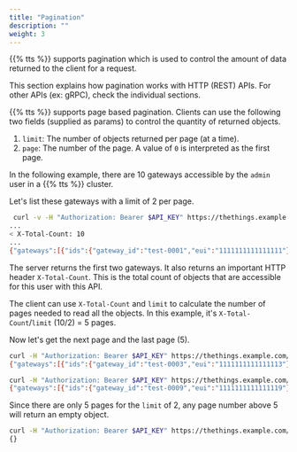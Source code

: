 ```yaml
---
title: "Pagination"
description: ""
weight: 3
---
```


{{% tts %}} supports pagination which is used to control the amount of data returned to the client for a request.

<!--more-->

This section explains how pagination works with HTTP (REST) APIs. For other APIs (ex: gRPC), check the individual sections.

{{% tts %}} supports page based pagination. Clients can use the following two fields (supplied as params) to control the quantity of returned objects.

1. `limit`: The number of objects returned per page (at a time).
2. `page`: The number of the page. A value of `0` is interpreted as the first page.

In the following example, there are 10 gateways accessible by the `admin` user in a {{% tts %}} cluster.

Let's list these gateways with a limit of 2 per page.

```bash
 curl -v -H "Authorization: Bearer $API_KEY" https://thethings.example.com/api/v3/users/admin/gateways\?limit\=2\&page\=1
...
< X-Total-Count: 10
...
{"gateways":[{"ids":{"gateway_id":"test-0001","eui":"1111111111111111"},"created_at":"2023-11-24T10:59:39.318638Z","updated_at":"2023-11-24T10:59:39.318639Z"},{"ids":{"gateway_id":"test-0002","eui":"1111111111111112"},"created_at":"2023-11-24T10:59:46.117823Z","updated_at":"2023-11-24T10:59:46.117824Z"}]}
```

The server returns the first two gateways. It also returns an important HTTP header `X-Total-Count`. This is the total count of objects that are accessible for this user with this API.

The client can use `X-Total-Count` and `limit` to calculate the number of pages needed to read all the objects. In this example, it's `X-Total-Count`/`limit` (10/2) = 5 pages.

Now let's get the next page and the last page (5).

```bash
curl -H "Authorization: Bearer $API_KEY" https://thethings.example.com/api/v3/users/admin/gateways\?limit\=2\&page\=2
{"gateways":[{"ids":{"gateway_id":"test-0003","eui":"1111111111111113"},"created_at":"2023-11-24T10:59:52.305276Z","updated_at":"2023-11-24T10:59:52.305276Z"},{"ids":{"gateway_id":"test-0004","eui":"1111111111111114"},"created_at":"2023-11-24T10:59:58.839680Z","updated_at":"2023-11-24T10:59:58.839680Z"}]}
```

```bash
curl -H "Authorization: Bearer $API_KEY" https://thethings.example.com/api/v3/users/admin/gateways\?limit\=2\&page\=5
{"gateways":[{"ids":{"gateway_id":"test-0009","eui":"1111111111111119"},"created_at":"2023-11-24T11:00:26.054201Z","updated_at":"2023-11-24T11:00:26.054202Z"},{"ids":{"gateway_id":"test-000a","eui":"111111111111111A"},"created_at":"2023-11-24T11:00:42.299342Z","updated_at":"2023-11-24T11:00:42.299342Z"}]}
```

Since there are only 5 pages for the `limit` of 2, any page number above 5 will return an empty object.

```bash
curl -H "Authorization: Bearer $API_KEY" https://thethings.example.com/api/v3/users/admin/gateways\?limit\=2\&page\=6
{}
```
